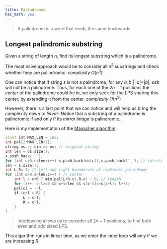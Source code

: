 ```yaml
---
title: Palindromes
has_math: yes
---
```

> A palindrome is a word that reads the same backwards.

## Longest palindromic substring
Given a string of length $n$, find its longest substring which is a palindrome.  

The most naive approach would be to consider all $n^2$ substrings
and check whether they are palindromic.
_complexity_ $O(n^3)$

One can notice that if string $s$ is not a palindrome,
for any $a,b \ | \ |a|=|b|, \ asb$ will not be a palindrome.
Thus, for each one of the $2n-1$ positions the _center_ of the palindrome
could be in, we only seek for the LPS sharing this center,
by extending it from the center.
_complexity_ $O(n^2)$

However, there is a last point that we can notice and will help us
bring the complexity down to _linear_:
Notice that a substring of a palindrome is palindromic if and only if its
_mirror image_ is palindromic.

Here is my implementation of the
[Manacher algorithm](https://en.wikipedia.org/wiki/Longest_palindromic_substring):

```cpp
const int MAX_LEN = 1e5;
int pal[2*MAX_LEN+1];
string os,s; cin >> os; // original string
int len = os.size();
s.push_back('_');
for (int c=0;c<len;c++) s.push_back(os[c]),s.push_back('_'); // interleaving
len = s.size();
int L,R=-1; // left and right boundaries of rightmost palindrome
for (int c=0;c<len;c++) { // center
    int l = c<R ? min(pal[L+R-c],R-c) : 0; // length
    for (l++; c-l>=0 && c+l<len && s[c-l]==s[c+l]; l++);
    pal[c] = --l;
    if (c+l > R) {
        L = c-l;
        R = c+l;
    }
}
```
> Interleaving allows us to consider all $2n-1$ positions, to find both
  even and odd sized LPS.

This algorithm runs in linear time, as we enter the inner loop will only
if we are increasing $R$.


